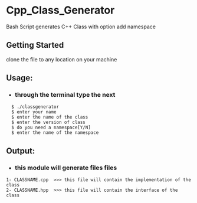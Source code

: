 # Cpp_Class_Generator
Bash Script generates C++ Class with option add namespace


## Getting Started
clone the file to any location on your machine


## Usage:
- ### through the terminal type the next 
```
  $ ./classgenerator 
  $ enter your name 
  $ enter the name of the class
  $ enter the version of class
  $ do you need a namespace[Y/N]
  $ enter the name of the namespace
```


## Output:
- ### this module will generate files files
```
1- CLASSNAME.cpp  >>> this file will contain the implementation of the class
2- CLASSNAME.hpp  >>> this file will contain the interface of the class
```

